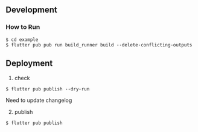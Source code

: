 ## Development

### How to Run

```
$ cd example
$ flutter pub pub run build_runner build --delete-conflicting-outputs
```


## Deployment

1. check

```
$ flutter pub publish --dry-run
```

Need to update changelog

2. publish

```
$ flutter pub publish
```
